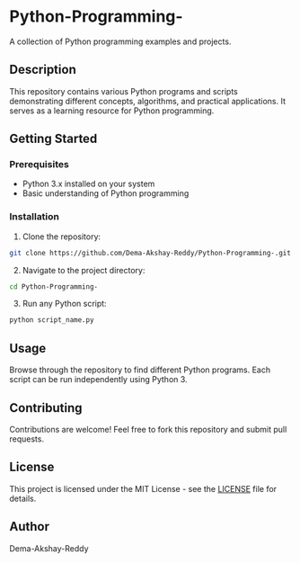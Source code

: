 # Python-Programming-

A collection of Python programming examples and projects.

## Description

This repository contains various Python programs and scripts demonstrating different concepts, algorithms, and practical applications. It serves as a learning resource for Python programming.

## Getting Started

### Prerequisites

- Python 3.x installed on your system
- Basic understanding of Python programming

### Installation

1. Clone the repository:
```bash
git clone https://github.com/Dema-Akshay-Reddy/Python-Programming-.git
```

2. Navigate to the project directory:
```bash
cd Python-Programming-
```

3. Run any Python script:
```bash
python script_name.py
```

## Usage

Browse through the repository to find different Python programs. Each script can be run independently using Python 3.

## Contributing

Contributions are welcome! Feel free to fork this repository and submit pull requests.

## License

This project is licensed under the MIT License - see the [LICENSE](LICENSE) file for details.

## Author

Dema-Akshay-Reddy
